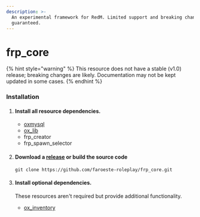 ```yaml
---
description: >-
  An experimental framework for RedM. Limited support and breaking changes
  guaranteed.
---
```


# frp\_core

{% hint style="warning" %}
This resource does not have a stable (v1.0) release; breaking changes are likely. Documentation may not be kept updated in some cases.
{% endhint %}

### Installation <a href="#installation" id="installation"></a>

1. #### Install all resource dependencies.
   * [oxmysql](https://overextended.dev/oxmysql)
   * [ox\_lib](https://overextended.dev/ox\_lib)
   * frp\_creator
   * frp\_spawn\_selector
2.  #### Download a [release](https://github.com/faroeste-roleplay/frp\_core/) or build the source code

    ```
    git clone https://github.com/faroeste-roleplay/frp_core.git
    ```
3.  #### Install optional dependencies. <a href="#install-optional-dependencies" id="install-optional-dependencies"></a>

    These resources aren't required but provide additional functionality.

    * [ox\_inventory](https://github.com/Faroeste-Roleplay/ox\_inventory)

